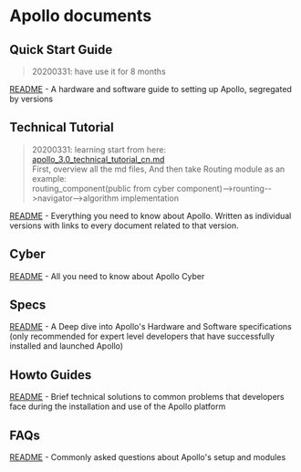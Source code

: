 # Apollo documents

## Quick Start Guide
> 20200331: have use it for 8 months

[README](quickstart/README.md) - A hardware and software guide to setting up Apollo, segregated by versions

## Technical Tutorial
> 20200331: learning start from here: [apollo_3.0_technical_tutorial_cn.md](https://github.com/marc514/apollo/blob/r3.5.0/docs/technical_tutorial/apollo_3.0_technical_tutorial_cn.md)  
> First, overview all the md files, And then take Routing module as an example:  
> routing_component(public from cyber component)-->rounting-->navigator-->algorithm implementation

[README](technical_tutorial/README.md) - Everything you need to know about Apollo. Written as individual versions with links to every document related to that version.

## Cyber

[README](cyber/README.md) - All you need to know about Apollo Cyber

## Specs

[README](specs/README.md) - A Deep dive into Apollo's Hardware and Software specifications (only recommended for expert level developers that have successfully installed and launched Apollo)

## Howto Guides

[README](howto/README.md) - Brief technical solutions to common problems that developers face during the installation and use of the Apollo platform

## FAQs

[README](FAQs/README.md) - Commonly asked questions about Apollo's setup and modules

